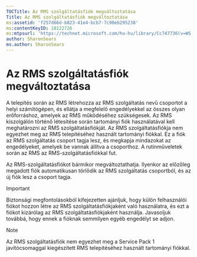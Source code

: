 ```yaml
---
TOCTitle: Az RMS szolgáltatásfiók megváltoztatása
Title: Az RMS szolgáltatásfiók megváltoztatása
ms:assetid: 'f257d66d-b823-41e4-bcb7-7c90eb295238'
ms:contentKeyID: 18122726
ms:mtpsurl: 'https://technet.microsoft.com/hu-hu/library/Cc747736(v=WS.10)'
author: SharonSears
ms.author: SharonSears
---
```


Az RMS szolgáltatásfiók megváltoztatása
=======================================

A telepítés során az RMS létrehozza az RMS szolgáltatás nevű csoportot a helyi számítógépen, és ellátja a megfelelő engedélyekkel az összes olyan erőforráshoz, amelyek az RMS működéséhez szükségesek. Az RMS kiszolgálón történő létesítése során tartományi fiók használatával kell meghatározni az RMS szolgáltatásfiókját. Az RMS szolgáltatásfiókja nem egyezhet meg az RMS telepítéséhez használt tartományi fiókkal. Ez a fiók az RMS szolgáltatás csoport tagja lesz, és megkapja mindazokat az engedélyeket, amelyek be vannak állítva a csoporthoz. A rutinműveletek során az RMS az RMS-szolgáltatásfiókkal fut.

Az RMS-szolgáltatásfiókot bármikor megváltoztathatja. Ilyenkor az előzőleg megadott fiók automatikusan törlődik az RMS szolgáltatás csoportból, és az új fiók lesz a csoport tagja.

> [!IMPORTANT]
> Biztonsági megfontolásokból kifejezetten ajánljuk, hogy külön felhasználói fiókot hozzon létre az RMS szolgáltatásfiókjaként való használatra, és ezt a fiókot kizárólag az RMS szolgáltatásfiókjaként használja. Javasoljuk továbbá, hogy ennek a fióknak semmilyen egyéb engedélyt se adjon.

> [!NOTE]
> Az RMS szolgáltatásfiók nem egyezhet meg a Service Pack 1 javítócsomaggal kiegészített RMS telepítéséhez használt tartományi fiókkal.

